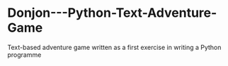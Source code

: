 # Donjon---Python-Text-Adventure-Game
Text-based adventure game written as a first exercise in writing a Python programme
